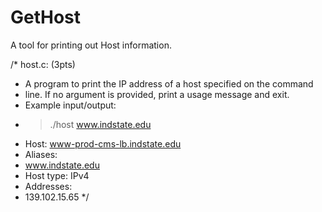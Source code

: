 # GetHost
A tool for printing out Host information. 


/* host.c: (3pts)
 *   A program to print the IP address of a host specified on the command
 *   line.  If no argument is provided, print a usage message and exit.
 * Example input/output:
 * > ./host www.indstate.edu
 * Host: www-prod-cms-lb.indstate.edu
 * Aliases:
 *   www.indstate.edu
 * Host type: IPv4
 * Addresses:
 *   139.102.15.65
 */
